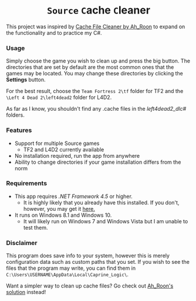 <div align="center">
	<h1><code>Source</code> <code>C</code>ache <code>C</code>leaner</h1>
</div>

This project was inspired by [Cache File Cleaner by Ah_Roon](https://gamebanana.com/tools/6688) to expand on the functionality and to practice my C#.

### Usage
Simply choose the game you wish to clean up and press the big button.
The directories that are set by default are the most common ones that the games may be located. You may change these directories by clicking the **Settings** button.

For the best result, choose the `Team Fortress 2\tf` folder for TF2 and the `\Left 4 Dead 2\left4dead2` folder for L4D2.

As far as I know, you shouldn't find any .cache files in the *left4dead2_dlc#* folders.

### Features
- Support for multiple Source games
  - TF2 and L4D2 currently available
- No installation required, run the app from anywhere
- Ability to change directories if your game installation differs from the norm

### Requirements
- This app requires _.NET Framework 4.5_ or higher.
  - It is highly likely that you already have this installed. If you don't, however, you may get it [here.](https://www.microsoft.com/en-us/download/details.aspx?id=30653)
- It runs on Windows 8.1 and Windows 10.
  - It will likely run on Windows 7 and Windows Vista but I am unable to test them.

### Disclaimer
This program does save info to your system, however this is merely configuration data such as custom paths that you set. If you wish to see the files that the program may write, you can find them in `C:\Users\USERNAME\AppData\Local\Caprine_Logic\`.

Want a simpler way to clean up cache files? Go check out [Ah_Roon's solution](https://gamebanana.com/tools/6688) instead!
